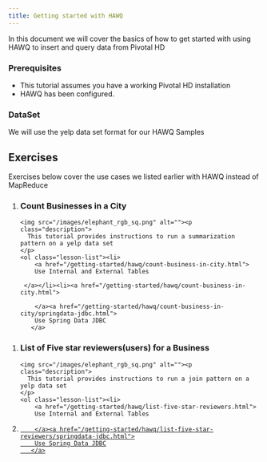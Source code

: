 ```yaml
---
title: Getting started with HAWQ		
---
```


In this document we will cover the basics of how to get started with using HAWQ to insert and query data from Pivotal HD

### Prerequisites

*	This tutorial assumes you have a working Pivotal HD installation
*	HAWQ has been configured.

### DataSet

We will use the yelp data set format for our HAWQ Samples

## Exercises ##
Exercises below cover the use cases we listed earlier with HAWQ instead of MapReduce

<ol class="class-list"><li>
      <h3>Count Businesses in a City</h3>
      <span></span>
   
    <img src="/images/elephant_rgb_sq.png" alt=""><p class="description">
      This tutorial provides instructions to run a summarization pattern on a yelp data set
    </p>
    <ol class="lesson-list"><li>
        <a href="/getting-started/hawq/count-business-in-city.html">
        Use Internal and External Tables
    
     </a></li><li><a href="/getting-started/hawq/count-business-in-city.html">
      
        </a><a href="/getting-started/hawq/count-business-in-city/springdata-jdbc.html">
        Use Spring Data JDBC
       </a>
   </li>

</ol>
</li></ol>
<ol class="class-list"><li>
      <h3>List of Five star reviewers(users) for a Business</h3>
      <span></span>
   
    <img src="/images/elephant_rgb_sq.png" alt=""><p class="description">
      This tutorial provides instructions to run a join pattern on a yelp data set
    </p>
    <ol class="lesson-list"><li>
        <a href="/getting-started/hawq/list-five-star-reviewers.html">
        Use Internal and External Tables
 </a></li><li><a href="/getting-started/hawq/list-five-star-reviewers.html">
      
        </a><a href="/getting-started/hawq/list-five-star-reviewers/springdata-jdbc.html">
        Use Spring Data JDBC
       </a>
   </li>
</ol>
</li></ol>
